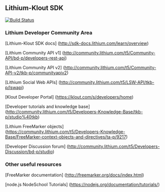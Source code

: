 ## Lithium-Klout SDK

[![Build Status][travis-image]][travis-url]

### Lithium Developer Community Area

[Lithium-Klout SDK docs] (http://sdk-docs.lithium.com/learn/overview)

[Lithium Community API v1] (http://community.lithium.com/t5/Community-API/bd-p/developers-rest-api)

[Lithium Community API v2] (http://community.lithium.com/t5/Community-API-v2/tkb-p/communityapiv2)

[Lithium Social Web APIs] (http://community.lithium.com/t5/LSW-API/tkb-p/lswapi)

[Klout Developer Portal] (https://klout.com/s/developers/home)

[Developer tutorials and knowledge base] (http://community.lithium.com/t5/Developers-Knowledge-Base/tkb-p/studio%40tkb)

[Lithium FreeMarker objects] (https://community.lithium.com/t5/Developers-Knowledge-Base/FreeMarker-context-objects-and-directives/ta-p/9217)

[Developer Discussion forum] (http://community.lithium.com/t5/Developers-Discussion/bd-p/studio)

### Other useful resources
[FreeMarker documentation] (http://freemarker.org/docs/index.html)

[node.js NodeSchool Tutorials] (https://nodejs.org/documentation/tutorials/)

[travis-url]: https://travis-ci.org/lithiumtech/lithium-sdk
[travis-image]: https://travis-ci.org/lithiumtech/lithium-sdk.svg?branch=master
[travis-dev-url]: https://travis-ci.org/lithiumtech/lithium-sdk/branches
[travis-dev-image]: https://travis-ci.org/lithiumtech/lithium-sdk.svg?branch=develop
